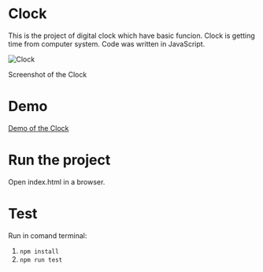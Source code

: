# Clock

This is the project of digital clock which have basic funcion. Clock is getting time from computer system. Code was written in JavaScript.

![Clock](https://user-images.githubusercontent.com/64979490/182033234-96c53ba2-86f1-4a5c-b5a4-4a9e6e76acd8.jpg)

Screenshot of the Clock


# Demo

[Demo of the Clock](https://firstdigitalclock.netlify.app/)

# Run the project

Open index.html in a browser.
  
# Test

Run in comand terminal:

1. `npm install`
2. `npm run test`
